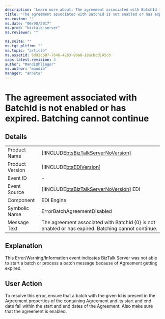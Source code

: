 ```yaml
---
description: "Learn more about: The agreement associated with BatchId is not enabled or has expired. Batching cannot continue"
title: "The agreement associated with BatchId is not enabled or has expired. Batching cannot continue | Microsoft Docs"
ms.custom: ""
ms.date: "06/08/2017"
ms.prod: "biztalk-server"
ms.reviewer: ""

ms.suite: ""
ms.tgt_pltfrm: ""
ms.topic: "article"
ms.assetid: 6d92cb07-7646-42b3-90a8-18acbcd145cd
caps.latest.revision: 3
author: "MandiOhlinger"
ms.author: "mandia"
manager: "anneta"
---
```

# The agreement associated with BatchId is not enabled or has expired. Batching cannot continue
## Details  
  
|                 |                                                                                                    |
|-----------------|----------------------------------------------------------------------------------------------------|
|  Product Name   |         [!INCLUDE[btsBizTalkServerNoVersion](../includes/btsbiztalkservernoversion-md.md)]         |
| Product Version |                     [!INCLUDE[btsEDIVersion](../includes/btsediversion-md.md)]                     |
|    Event ID     |                                                 -                                                  |
|  Event Source   |       [!INCLUDE[btsBizTalkServerNoVersion](../includes/btsbiztalkservernoversion-md.md)] EDI       |
|    Component    |                                             EDI Engine                                             |
|  Symbolic Name  |                                    ErrorBatchAgreementDisabled                                     |
|  Message Text   | The agreement associated with BatchId {0} is not enabled or has expired. Batching cannot continue. |
  
## Explanation  
 This Error/Warning/Information event indicates BizTalk Server was not able to start a batch or process a batch message because of Agreement getting expired.  
  
## User Action  
 To resolve this error, ensure that a batch with the given Id is present in the Agreement properties of the containing Agreement and its start and end date fall within the start and end dates of the Agreement. Also make sure that the agreement is enabled.
